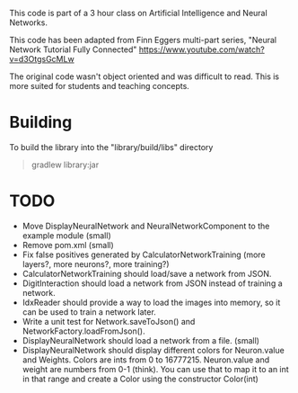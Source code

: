 This code is part of a 3 hour class on Artificial Intelligence and Neural Networks.

This code has been adapted from Finn Eggers multi-part series, "Neural Network Tutorial Fully Connected"
https://www.youtube.com/watch?v=d3OtgsGcMLw

The original code wasn't object oriented and was difficult to read. This is more suited for students and teaching concepts.

Building
=
To build the library into the "library/build/libs" directory
> gradlew library:jar

TODO
=
- Move DisplayNeuralNetwork and NeuralNetworkComponent to the example module (small)
- Remove pom.xml (small)
- Fix false positives generated by CalculatorNetworkTraining (more layers?, more neurons?, more training?)
- CalculatorNetworkTraining should load/save a network from JSON.
- DigitInteraction should load a network from JSON instead of training a network.
- IdxReader should provide a way to load the images into memory, so it can be used to train a network later.
- Write a unit test for Network.saveToJson() and NetworkFactory.loadFromJson().
- DisplayNeuralNetwork should load a network from a file. (small)
- DisplayNeuralNetwork should display different colors for Neuron.value and Weights. Colors are ints from 0 to 16777215. Neuron.value and weight are numbers from 0-1 (think). You can use that to map it to an int in that range and create a Color using the constructor Color(int)